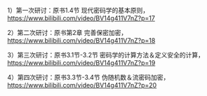 1）第一次研讨：原书1.4节 现代密码学的基本原则，https://www.bilibili.com/video/BV14g411V7nZ?p=17

2）第二次研讨：原书第2章 完善保密加密，https://www.bilibili.com/video/BV14g411V7nZ?p=18

3）第三次研讨：原书3.1节-3.2节 密码学的计算方法＆定义安全的计算，https://www.bilibili.com/video/BV14g411V7nZ?p=19

4）第四次研讨：原书3.3节-3.4节 伪随机数＆流密码加密，https://www.bilibili.com/video/BV14g411V7nZ?p=20